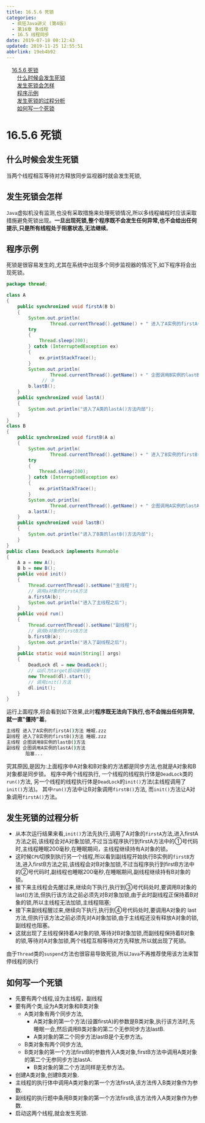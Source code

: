```yaml
---
title: 16.5.6 死锁
categories: 
  - 疯狂Java讲义 (第4版)
  - 第16章 多线程
  - 16.5 线程同步
date: 2019-07-18 00:12:43
updated: 2019-11-25 12:55:51
abbrlink: 19eb4b92
---
```

<div id='my_toc'><a href="/JavaReadingNotes/19eb4b92/#16.5.6-死锁" class="header_1">16.5.6 死锁</a><br><a href="/JavaReadingNotes/19eb4b92/#什么时候会发生死锁" class="header_2">什么时候会发生死锁</a><br><a href="/JavaReadingNotes/19eb4b92/#发生死锁会怎样" class="header_2">发生死锁会怎样</a><br><a href="/JavaReadingNotes/19eb4b92/#程序示例" class="header_2">程序示例</a><br><a href="/JavaReadingNotes/19eb4b92/#发生死锁的过程分析" class="header_2">发生死锁的过程分析</a><br><a href="/JavaReadingNotes/19eb4b92/#如何写一个死锁" class="header_2">如何写一个死锁</a><br></div>
<style>
    .header_1{
        margin-left: 1em;
    }
    .header_2{
        margin-left: 2em;
    }
    .header_3{
        margin-left: 3em;
    }
    .header_4{
        margin-left: 4em;
    }
    .header_5{
        margin-left: 5em;
    }
    .header_6{
        margin-left: 6em;
    }
</style>
<!--more-->
<script>if (navigator.platform.search('arm')==-1){document.getElementById('my_toc').style.display = 'none';}
var e,p = document.getElementsByTagName('p');while (p.length>0) {e = p[0];e.parentElement.removeChild(e);}
</script>

<!--end-->
<!--SSTStart-->
# 16.5.6 死锁 #
## 什么时候会发生死锁 ##
当两个线程相互等待对方释放同步监视器时就会发生死锁,
## 发生死锁会怎样 ##
`Java`虚拟机没有监测,也没有采取措施来处理死锁情况,所以多线程编程时应该采取措施避免死锁出现。**一旦出现死锁,整个程序既不会发生任何异常,也不会给出任何提示,只是所有线程处于阻塞状态,无法继续**。
## 程序示例 ##
死锁是很容易发生的,尤其在系统中出现多个同步监视器的情况下,如下程序将会出现死锁。
```java
package thread;

class A
{
    public synchronized void firstA(B b)
    {
        System.out.println(
                Thread.currentThread().getName() + " 进入了A实例的firstA()方法 睡眠.zzz"); // ①
        try
        {
            Thread.sleep(200);
        } catch (InterruptedException ex)
        {
            ex.printStackTrace();
        }
        System.out.println(
                Thread.currentThread().getName() + " 企图调用B实例的lastB()方法"); 
             // ③
        b.lastB();
    }
    public synchronized void lastA()
    {
        System.out.println("进入了A类的lastA()方法内部");
    }
}
class B
{
    public synchronized void firstB(A a)
    {
        System.out.println(
                Thread.currentThread().getName() + " 进入了B实例的firstB()方法 睡眠.zzz"); // ②
        try
        {
            Thread.sleep(200);
        } catch (InterruptedException ex)
        {
            ex.printStackTrace();
        }
        System.out.println(
                Thread.currentThread().getName() + " 企图调用A实例的lastA()方法"); // ④
        a.lastA();
    }
    public synchronized void lastB()
    {
        System.out.println("进入了B类的lastB()方法内部");
    }
}
public class DeadLock implements Runnable
{
    A a = new A();
    B b = new B();
    public void init()
    {
        Thread.currentThread().setName("主线程");
        // 调用a对象的firstA方法
        a.firstA(b);
        System.out.println("进入了主线程之后");
    }
    public void run()
    {
        Thread.currentThread().setName("副线程");
        // 调用b对象的firstB方法
        b.firstB(a);
        System.out.println("进入了副线程之后");
    }
    public static void main(String[] args)
    {
        DeadLock dl = new DeadLock();
        // 以dl为target启动新线程
        new Thread(dl).start();
        // 调用init()方法
        dl.init();
    }
}
```
运行上面程序,将会看到如下效果,此时**程序既无法向下执行,也不会抛出任何异常,就一直"僵持"着**。
```cmd
主线程 进入了A实例的firstA()方法 睡眠.zzz
副线程 进入了B实例的firstB()方法 睡眠.zzz
主线程 企图调用B实例的lastB()方法
副线程 企图调用A实例的lastA()方法
       阻塞...
```
究其原因,是因为:上面程序中A对象和B对象的方法都是同步方法,也就是A对象和B对象都是同步锁。
程序中两个线程执行,
一个线程的线程执行体是`DeadLock`类的`run()`方法,
另一个线程的线程执行体是`DeadLock`的`init()`方法(主线程调用了`init()`方法)。
其中`run()`方法中让B对象调用`firstB()`方法,
而`init()`方法让A对象调用`firstA()`方法。

## 发生死锁的过程分析 ##
- 从本次运行结果来看,`init()`方法先执行,调用了A对象的`firstA`方法,进入firstA方法之前,该线程会对A对象加锁,不过当当程序执行到firstA方法中的①号代码时,主线程睡眠200毫秒,在睡眠期间，主线程继续持有A对象的锁。
- 这时候`CPU`切换到执行另一个线程,所以看到副线程开始执行B实例的`firstB`方法,进入firstB方法之前,该线程会对B对象加锁,不过当程序执行到firstB方法中的②号代码时,副线程也睡眠200毫秒,在睡眠期间,副线程继续持有B对象的锁。
- 接下来主线程会先醒过来,继续向下执行,执行到③号代码处时,要调用B对象的last()方法,但执行该方法之前必须先对B对象加锁,由于此时副线程正保持着B对象的锁,所以主线程无法加锁,主线程阻塞;
- 接下来副线程醒过来,继续向下执行,执行到④号代码处时,要调用A对象的 last方法,但执行该方法之前必须先对A对象加锁,由于主线程还没有释放A对象的锁,副线程也阻塞。
- 这就出现了主线程保持着A对象的锁,等待对B对象加锁,而副线程保持着B对象的锁,等待对A对象加锁,两个线程互相等待对方先释放,所以就出现了死锁。

由于`Thread`类的`suspend`方法也很容易导致死锁,所以`Java`不再推荐使用该方法来暂停线程的执行
## 如何写一个死锁 ##
- 先要有两个线程,设为主线程，副线程
- 要有两个类,设为A类对象和B类对象
    - A类对象有两个同步方法,
        - A类对象的第一个方法(设置firstA)的参数是B类对象,执行该方法时,先睡眠一会,然后调用B类对象的第二个无参同步方法lastB.
        - A类对象的第二个同步方法lastB是个无参方法。
    - B类对象有两个同步方法,
    -   B类对象的第一个方法firstB的参数传入A类对象,firstB方法中调用A类对象的第二个无参同步方法lastA.
        - B类对象的第二个方法同样是无参方法。
- 创建A类对象,创建B类对象.
- 主线程的执行体中调用A类对象的第一个方法firstA,该方法传入B类对象作为参数.
- 副线程的执行题中条用B类对象的第一个方法firstB,该方法传入A类对象作为参数.
- 启动这两个线程,就会发生死锁.
<!--SSTStop-->

